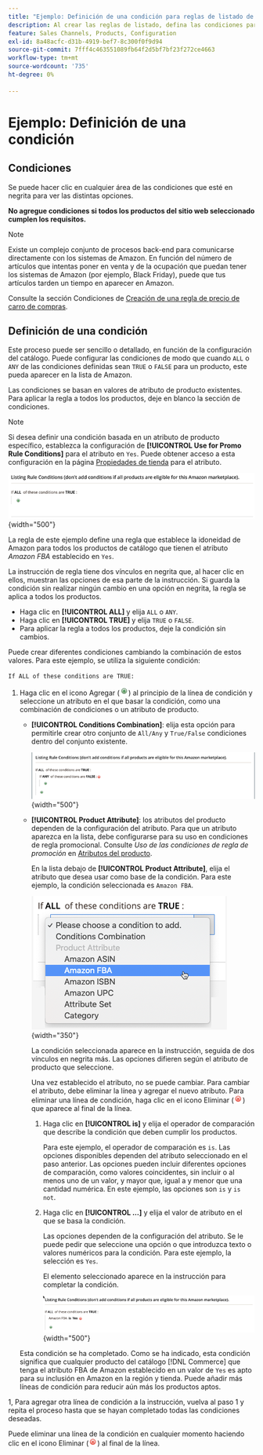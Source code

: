 ```yaml
---
title: "Ejemplo: Definición de una condición para reglas de listado de Amazon"
description: Al crear las reglas de listado, defina las condiciones para identificar los productos del catálogo de Commerce que se enumerarán en Amazon Marketplace.
feature: Sales Channels, Products, Configuration
exl-id: 8a48acfc-d31b-4919-bef7-8c300f0f9d94
source-git-commit: 7fff4c463551089fb64f2d5bf7bf23f272ce4663
workflow-type: tm+mt
source-wordcount: '735'
ht-degree: 0%

---
```


# Ejemplo: Definición de una condición

## Condiciones

Se puede hacer clic en cualquier área de las condiciones que esté en negrita para ver las distintas opciones.

**No agregue condiciones si todos los productos del sitio web seleccionado cumplen los requisitos.**

>[!NOTE]
>
>Existe un complejo conjunto de procesos back-end para comunicarse directamente con los sistemas de Amazon. En función del número de artículos que intentas poner en venta y de la ocupación que puedan tener los sistemas de Amazon (por ejemplo, Black Friday), puede que tus artículos tarden un tiempo en aparecer en Amazon.

Consulte la sección Condiciones de [Creación de una regla de precio de carro de compras](https://experienceleague.adobe.com/docs/commerce-admin/marketing/promotions/catalog-rules/price-rules-catalog-create.html).

## Definición de una condición

Este proceso puede ser sencillo o detallado, en función de la configuración del catálogo. Puede configurar las condiciones de modo que cuando `ALL` o `ANY` de las condiciones definidas sean `TRUE` o `FALSE` para un producto, este pueda aparecer en la lista de Amazon.

Las condiciones se basan en valores de atributo de producto existentes. Para aplicar la regla a todos los productos, deje en blanco la sección de condiciones.

>[!NOTE]
>
>Si desea definir una condición basada en un atributo de producto específico, establezca la configuración de **[!UICONTROL Use for Promo Rule Conditions]** para el atributo en `Yes`. Puede obtener acceso a esta configuración en la página [Propiedades de tienda](https://experienceleague.adobe.com/docs/commerce-admin/catalog/product-attributes/product-attributes-add.html) para el atributo.

![Condición: línea 1](assets/ob-listing-rule-conditions-start.png){width="500"}

La regla de este ejemplo define una regla que establece la idoneidad de Amazon para todos los productos de catálogo que tienen el atributo _Amazon FBA_ establecido en `Yes`.

La instrucción de regla tiene dos vínculos en negrita que, al hacer clic en ellos, muestran las opciones de esa parte de la instrucción. Si guarda la condición sin realizar ningún cambio en una opción en negrita, la regla se aplica a todos los productos.

- Haga clic en **[!UICONTROL ALL]** y elija `ALL` o `ANY`.
- Haga clic en **[!UICONTROL TRUE]** y elija `TRUE` o `FALSE`.
- Para aplicar la regla a todos los productos, deje la condición sin cambios.

Puede crear diferentes condiciones cambiando la combinación de estos valores. Para este ejemplo, se utiliza la siguiente condición:

`If ALL of these conditions are TRUE:`

1. Haga clic en el icono Agregar (![Agregar icono](assets/btn-add-grn.png)) al principio de la línea de condición y seleccione un atributo en el que basar la condición, como una combinación de condiciones o un atributo de producto.

   - **[!UICONTROL Conditions Combination]**: elija esta opción para permitirle crear otro conjunto de `All/Any` y `True/False` condiciones dentro del conjunto existente.

     ![Combinación de condiciones](assets/ob-conditions-combinations.png){width="500"}

   - **[!UICONTROL Product Attribute]**: los atributos del producto dependen de la configuración del atributo. Para que un atributo aparezca en la lista, debe configurarse para su uso en condiciones de regla promocional. Consulte _Uso de las condiciones de regla de promoción_ en [Atributos del producto](https://experienceleague.adobe.com/docs/commerce-admin/catalog/product-attributes/product-attributes.html).

     En la lista debajo de **[!UICONTROL Product Attribute]**, elija el atributo que desea usar como base de la condición. Para este ejemplo, la condición seleccionada es `Amazon FBA`.

     ![Línea de condición 2, parte 2](assets/ob-condition-attribute-dropdown.png){width="350"}

     La condición seleccionada aparece en la instrucción, seguida de dos vínculos en negrita más. Las opciones difieren según el atributo de producto que seleccione.

     Una vez establecido el atributo, no se puede cambiar. Para cambiar el atributo, debe eliminar la línea y agregar el nuevo atributo. Para eliminar una línea de condición, haga clic en el icono Eliminar (![icono Eliminar](assets/btn-del-red.png)) que aparece al final de la línea.

      1. Haga clic en **[!UICONTROL is]** y elija el operador de comparación que describe la condición que deben cumplir los productos.

         Para este ejemplo, el operador de comparación es `is`. Las opciones disponibles dependen del atributo seleccionado en el paso anterior. Las opciones pueden incluir diferentes opciones de comparación, como valores coincidentes, sin incluir o al menos uno de un valor, y mayor que, igual a y menor que una cantidad numérica. En este ejemplo, las opciones son `is` y `is not`.

      1. Haga clic en **[!UICONTROL ...]** y elija el valor de atributo en el que se basa la condición.

         Las opciones dependen de la configuración del atributo. Se le puede pedir que seleccione una opción o que introduzca texto o valores numéricos para la condición. Para este ejemplo, la selección es `Yes`.

         El elemento seleccionado aparece en la instrucción para completar la condición.

         ![Línea de condición 2, parte 3](assets/ob-listing-rule-condition-is.png){width="500"}

   Esta condición se ha completado. Como se ha indicado, esta condición significa que cualquier producto del catálogo [!DNL Commerce] que tenga el atributo FBA de Amazon establecido en un valor de `Yes` es apto para su inclusión en Amazon en la región y tienda. Puede añadir más líneas de condición para reducir aún más los productos aptos.

1, Para agregar otra línea de condición a la instrucción, vuelva al paso 1 y repita el proceso hasta que se hayan completado todas las condiciones deseadas.

Puede eliminar una línea de la condición en cualquier momento haciendo clic en el icono Eliminar (![Icono Eliminar](assets/btn-del-red.png)) al final de la línea.
